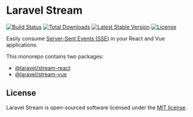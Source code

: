 # Laravel Stream

<p align="left">
<a href="https://github.com/laravel/stream/actions/workflows/tests.yml"><img src="https://github.com/laravel/stream/actions/workflows/tests.yml/badge.svg" alt="Build Status"></a>
<a href="https://www.npmjs.com/package/laravel-use-stream"><img src="https://img.shields.io/npm/dt/laravel-use-stream" alt="Total Downloads"></a>
<a href="https://www.npmjs.com/package/laravel-use-stream"><img src="https://img.shields.io/npm/v/laravel-use-stream" alt="Latest Stable Version"></a>
<a href="https://www.npmjs.com/package/laravel-use-stream"><img src="https://img.shields.io/npm/l/laravel-use-stream" alt="License"></a>
</p>

Easily consume [Server-Sent Events (SSE)](https://laravel.com/docs/12.x/responses#event-streams) in your React and Vue applications.

This monorepo contains two packages:

- [@laravel/stream-react](https://www.npmjs.com/package/@laravel/stream-react)
- [@laravel/stream-vue](https://www.npmjs.com/package/@laravel/stream-vue)

## License

Laravel Stream is open-sourced software licensed under the [MIT license](LICENSE.md).
